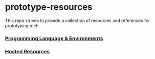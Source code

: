 # prototype-resources
This repo strives to provide a collection of resources and references for prototyping tech. 

### [Programming Language & Environments](https://github.com/RoaringForkTech/prototype-resources/blob/master/languages.md)

### [Hosted Resources]()

